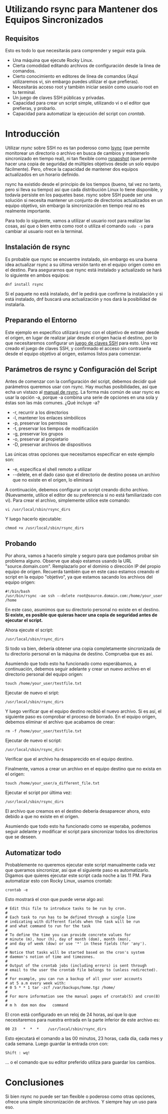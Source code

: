 # Utilizando rsync para Mantener dos Equipos Sincronizados

## Requisitos

Esto es todo lo que necesitarás para comprender y seguir esta guía.

* Una máquina que ejecute Rocky Linux.
* Cierta comodidad editando archivos de configuración desde la linea de comandos.
* Cierto conocimiento en editores de línea de comandos (Aquí utilizaremos vi, sin embargo puedes utilizar el que prefieras).
* Necesitarás acceso root y también iniciar sesión como usuario root en tu terminal.
* Un juego de claves SSH públicas y privadas.
* Capacidad para crear un script simple, utilizando vi o el editor que prefieras, y probarlo.
* Capacidad para automatizar la ejecución del script con _crontab_.

# Introducción

Utilizar _rsync_ sobre SSH no es tan poderoso como [lsync](RL_espejar_lsync.md) (que permite monitorear un directorio o archivo en busca de cambios y mantenerlo sincronizado en tiempo real), ni tan flexible como [rsnapshot](RL_copias_de_seguridad_rsnapshot.md) (que permite hacer una copia de seguridad de múltiples objetivos desde un solo equipo fácilmente). Pero, ofrece la capacidad de mantener dos equipos actualizados en un horario definido.

rsync ha existido desde el principio de los tiempos (bueno, tal vez no tanto, pero si lleva su tiempo) así que cada distribución Linux lo tiene disponible, y todavía persiste en los paquetes base. rsync sobre SSH puede ser una solución si necesita mantener un conjunto de directorios actualizados en un equipo objetivo, sin embargo la sincronización en tiempo real no es realmente importante.

Para todo lo siguiente, vamos a utilizar el usuario root para realizar las cosas, así que o bien entra como root o utiliza el comando `sudo -s` para cambiar al usuario root en la terminal.

## Instalación de rsync

Es probable que rsync se encuentre instalado, sin embargo es una buena idea actualizar rsync a su última versión tanto en el equipo origen como en el destino. Para asegurarnos que rsync está instalado y actualizado se hará lo siguiente en ambos equipos:

`dnf install rsync`

Si el paquete no está instalado, dnf le pedirá que confirme la instalación y si está instalado, dnf buscará una actualización y nos dará la posibilidad de instalarla.

## Preparando el Entorno

Este ejemplo en específico utilizará rsync con el objetivo de extraer desde el origen, en lugar de realizar jalar desde el origen hacia el destino, por lo que necesitaremos configurar un [juego de claves SSH](RL_claves_ssh_públicas_privadas.md) para esto. Una vez creado el juego de claves SSH, y confirmado el acceso sin contraseña desde el equipo objetivo al origen, estamos listos para comenzar.

## Parámetros de rsync y Configuración del Script

Antes de comenzar con la configuración del script, debemos decidir qué parámetros queremos usar con rsync. Hay muchas posibilidades, así que echa un vistazo al [manual de rsync](https://linux.die.net/man/1/rsync). La forma más común de usar rsync es usar la opción -a, porque -a combina una serie de opciones en una sola y éstas son las más comunes. ¿Qué incluye -a?
* -r, recurrir a los directorios
* -l, mantener los enlaces simbólicos
* -p, preservar los permisos
* -t, preservar los tiempos de modificación
* -g, preservar los grupos
* -o, preservar al propietario
* -D, preservar archivos de dispositivos

Las únicas otras opciones que necesitamos especificar en este ejemplo son:

* -e, especifica el shell remoto a utilizar
* --delete, en el dado caso que el directorio de destino posea un archivo que no existe en el origen, lo eliminará

A continuación, debemos configurar un script creando dicho archivo. (Nuevamente, utilice el editor de su preferencia si no está familiarizado con vi). Para crear el archivo, simplemente utilice este comando:

`vi /usr/local/sbin/rsync_dirs`

Y luego hacerlo ejecutable:

`chmod +x /usr/local/sbin/rsync_dirs`

## Probando

Por ahora, vamos a hacerlo simple y seguro para que podamos probar sin problema alguno. Observe que abajo estamos usando la URL "source.domain.com". Remplazarlo por el dominio o dirección IP del propio equipo de origen. Recuerda también que en este caso estamos creando el script en la equipo "objetivo", ya que estamos sacando los archivos del equipo origen:

```
#!/bin/bash
/usr/bin/rsync -ae ssh --delete root@source.domain.com:/home/your_user /home
```
En este caso, asumimos que su directorio personal no existe en el destino. **Si existe, es posible que quieras hacer una copia de seguridad antes de ejecutar el script.**

Ahora ejecute el script:

`/usr/local/sbin/rsync_dirs`

Si todo va bien, debería obtener una copia completamente sincronizada de tu directorio personal en la máquina de destino. Comprueba que es así.

Asumiendo que todo esto ha funcionado como esperábamos, a continuación, debemos seguir adelante y crear un nuevo archivo en el directorio personal del equipo origen:

`touch /home/your_user/testfile.txt`

Ejecutar de nuevo el sript:

`/usr/local/sbin/rsync_dirs`

Y luego verificar que el equipo destino recibió el nuevo archivo. Si es así, el siguiente paso es comprobar el proceso de borrado. En el equipo origen, debemos eliminar el archivo que acabamos de crear:

`rm -f /home/your_user/testfile.txt`

Ejecutar de nuevo el script:

`/usr/local/sbin/rsync_dirs`

Verificar que el archivo ha desaparecido en el equipo destino.

Finalmente, vamos a crear un archivo en el equipo destino que no exista en el origen:

`touch /home/your_user/a_different_file.txt`

Ejecutar el script por última vez:

`/usr/local/sbin/rsync_dirs`

El archivo que creamos en el destino debería desaparecer ahora, esto debido a que no existe en el origen.

Asumiendo que todo esto ha funcionado como se esperaba, podemos seguir adelante y modificar el script para sincronizar todos los directorios que se deseen.

## Automatizar todo

Probablemente no queremos ejecutar este script manualmente cada vez que queramos sincronizar, así que el siguiente paso es automatizarlo. Digamos que quieres ejecutar este script cada noche a las 11 PM. Para automatizar esto con Rocky Linux, usamos crontab:

`crontab -e`

Esto mostrará el cron que puede verse algo así:

``` 
# Edit this file to introduce tasks to be run by cron.
# 
# Each task to run has to be defined through a single line
# indicating with different fields when the task will be run
# and what command to run for the task
# 
# To define the time you can provide concrete values for
# minute (m), hour (h), day of month (dom), month (mon),
# and day of week (dow) or use '*' in these fields (for 'any').
# 
# Notice that tasks will be started based on the cron's system
# daemon's notion of time and timezones.
# 
# Output of the crontab jobs (including errors) is sent through
# email to the user the crontab file belongs to (unless redirected).
# 
# For example, you can run a backup of all your user accounts
# at 5 a.m every week with:
# 0 5 * * 1 tar -zcf /var/backups/home.tgz /home/
# 
# For more information see the manual pages of crontab(5) and cron(8)
# 
# m h  dom mon dow   command
```
El cron está configurado en un reloj de 24 horas, así que lo que necesitaremos para nuestra entrada en la parte inferior de este archivo es:

`00 23   *  *  *    /usr/local/sbin/rsync_dirs`

Esto ejecutará el comando a las 00 minutos, 23 horas, cada día, cada mes y cada semana. Luego guardar la entrada cron con:

`Shift : wq!` 

... o el comando que su editor preferido utiliza para guardar los cambios.

# Conclusiones

Si bien rsync no puede ser tan flexible o poderoso como otras opciones, ofrece una simple sincronización de archivos. Y siempre hay un uso para eso.

